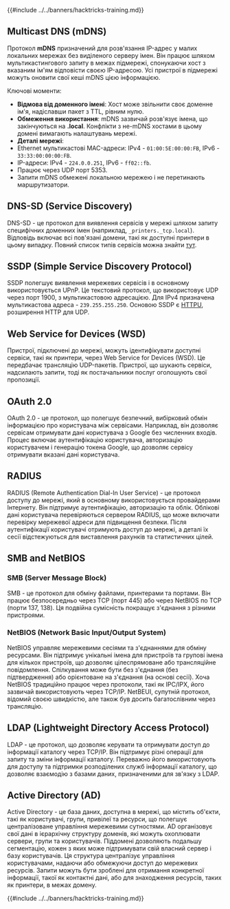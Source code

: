 {{#include ../../banners/hacktricks-training.md}}

## Multicast DNS (mDNS)

Протокол **mDNS** призначений для розв'язання IP-адрес у малих локальних мережах без виділеного серверу імен. Він працює шляхом мультикастингового запиту в межах підмережі, спонукаючи хост з вказаним ім'ям відповісти своєю IP-адресою. Усі пристрої в підмережі можуть оновити свої кеші mDNS цією інформацією.

Ключові моменти:

- **Відмова від доменного імені**: Хост може звільнити своє доменне ім'я, надіславши пакет з TTL, рівним нулю.
- **Обмеження використання**: mDNS зазвичай розв'язує імена, що закінчуються на **.local**. Конфлікти з не-mDNS хостами в цьому домені вимагають налаштувань мережі.
- **Деталі мережі**:
- Ethernet мультикастові MAC-адреси: IPv4 - `01:00:5E:00:00:FB`, IPv6 - `33:33:00:00:00:FB`.
- IP-адреси: IPv4 - `224.0.0.251`, IPv6 - `ff02::fb`.
- Працює через UDP порт 5353.
- Запити mDNS обмежені локальною мережею і не перетинають маршрутизатори.

## DNS-SD (Service Discovery)

DNS-SD - це протокол для виявлення сервісів у мережі шляхом запиту специфічних доменних імен (наприклад, `_printers._tcp.local`). Відповідь включає всі пов'язані домени, такі як доступні принтери в цьому випадку. Повний список типів сервісів можна знайти [тут](http://www.dns-sd.org/ServiceTypes.html).

## SSDP (Simple Service Discovery Protocol)

SSDP полегшує виявлення мережевих сервісів і в основному використовується UPnP. Це текстовий протокол, що використовує UDP через порт 1900, з мультикастовою адресацією. Для IPv4 призначена мультикастова адреса - `239.255.255.250`. Основою SSDP є [HTTPU](https://en.wikipedia.org/wiki/HTTPU), розширення HTTP для UDP.

## Web Service for Devices (WSD)

Пристрої, підключені до мережі, можуть ідентифікувати доступні сервіси, такі як принтери, через Web Service for Devices (WSD). Це передбачає трансляцію UDP-пакетів. Пристрої, що шукають сервіси, надсилають запити, тоді як постачальники послуг оголошують свої пропозиції.

## OAuth 2.0

OAuth 2.0 - це протокол, що полегшує безпечний, вибірковий обмін інформацією про користувача між сервісами. Наприклад, він дозволяє сервісам отримувати дані користувача з Google без численних входів. Процес включає аутентифікацію користувача, авторизацію користувачем і генерацію токена Google, що дозволяє сервісу отримувати вказані дані користувача.

## RADIUS

RADIUS (Remote Authentication Dial-In User Service) - це протокол доступу до мережі, який в основному використовується провайдерами Інтернету. Він підтримує аутентифікацію, авторизацію та облік. Облікові дані користувача перевіряються сервером RADIUS, що може включати перевірку мережевої адреси для підвищення безпеки. Після аутентифікації користувачі отримують доступ до мережі, а деталі їх сесії відстежуються для виставлення рахунків та статистичних цілей.

## SMB and NetBIOS

### SMB (Server Message Block)

SMB - це протокол для обміну файлами, принтерами та портами. Він працює безпосередньо через TCP (порт 445) або через NetBIOS по TCP (порти 137, 138). Ця подвійна сумісність покращує з'єднання з різними пристроями.

### NetBIOS (Network Basic Input/Output System)

NetBIOS управляє мережевими сесіями та з'єднаннями для обміну ресурсами. Він підтримує унікальні імена для пристроїв та групові імена для кількох пристроїв, що дозволяє цілеспрямоване або трансляційне повідомлення. Спілкування може бути без з'єднання (без підтвердження) або орієнтоване на з'єднання (на основі сесії). Хоча NetBIOS традиційно працює через протоколи, такі як IPC/IPX, його зазвичай використовують через TCP/IP. NetBEUI, супутній протокол, відомий своєю швидкістю, але також був досить багатослівним через трансляцію.

## LDAP (Lightweight Directory Access Protocol)

LDAP - це протокол, що дозволяє керувати та отримувати доступ до інформації каталогу через TCP/IP. Він підтримує різні операції для запиту та зміни інформації каталогу. Переважно його використовують для доступу та підтримки розподілених служб інформації каталогу, що дозволяє взаємодію з базами даних, призначеними для зв'язку з LDAP.

## Active Directory (AD)

Active Directory - це база даних, доступна в мережі, що містить об'єкти, такі як користувачі, групи, привілеї та ресурси, що полегшує централізоване управління мережевими сутностями. AD організовує свої дані в ієрархічну структуру доменів, які можуть охоплювати сервери, групи та користувачів. Піддомені дозволяють подальшу сегментацію, кожен з яких може підтримувати свій власний сервер і базу користувачів. Ця структура централізує управління користувачами, надаючи або обмежуючи доступ до мережевих ресурсів. Запити можуть бути зроблені для отримання конкретної інформації, такої як контактні дані, або для знаходження ресурсів, таких як принтери, в межах домену.

{{#include ../../banners/hacktricks-training.md}}
